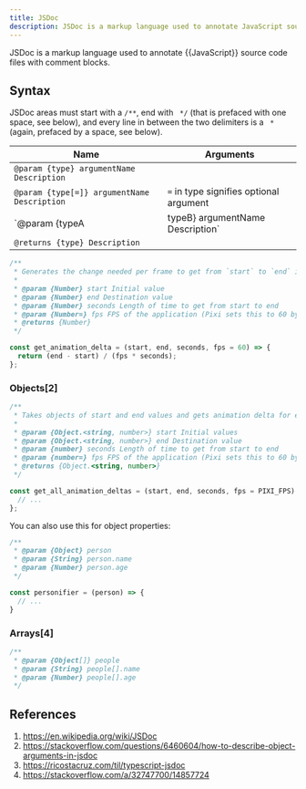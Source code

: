 ```yaml
---
title: JSDoc
description: JSDoc is a markup language used to annotate JavaScript source code files with comment blocks.
---
```


JSDoc is a markup language used to annotate {{JavaScript}} source code files with comment blocks.

## Syntax

JSDoc areas must start with a `/**`, end with ` */` (that is prefaced with one space, see below), and every line in between the two delimiters is a ` *` (again, prefaced by a space, see below).

Name | Arguments
--- | ---
`@param {type} argumentName Description` |
`@param {type[=]} argumentName Description` | `=` in type signifies optional argument
`@param {typeA|typeB} argumentName Description` | `|` separates the two possible types
`@returns {type} Description` |

```javascript
/**
 * Generates the change needed per frame to get from `start` to `end` in `length` seconds
 *
 * @param {Number} start Initial value
 * @param {Number} end Destination value
 * @param {Number} seconds Length of time to get from start to end
 * @param {Number=} fps FPS of the application (Pixi sets this to 60 by default)
 * @returns {Number}
 */

const get_animation_delta = (start, end, seconds, fps = 60) => {
  return (end - start) / (fps * seconds);
};
```

### Objects[2]

```javascript
/**
 * Takes objects of start and end values and gets animation delta for each.
 *
 * @param {Object.<string, number>} start Initial values
 * @param {Object.<string, number>} end Destination value
 * @param {number} seconds Length of time to get from start to end
 * @param {number=} fps FPS of the application (Pixi sets this to 60 by default)
 * @returns {Object.<string, number>}
 */

const get_all_animation_deltas = (start, end, seconds, fps = PIXI_FPS) => {
  // ...
};
```

You can also use this for object properties:

```javascript
/**
 * @param {Object} person
 * @param {String} person.name
 * @param {Number} person.age
 */

const personifier = (person) => {
  // ...
}
```

### Arrays[4]

```javascript
/**
 * @param {Object[]} people
 * @param {String} people[].name
 * @param {Number} people[].age
 */
```

## References

1. https://en.wikipedia.org/wiki/JSDoc
1. https://stackoverflow.com/questions/6460604/how-to-describe-object-arguments-in-jsdoc
1. https://ricostacruz.com/til/typescript-jsdoc
1. https://stackoverflow.com/a/32747700/14857724
